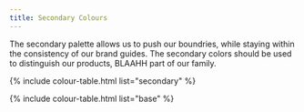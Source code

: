 ```yaml
---
title: Secondary Colours
---
```


The secondary palette allows us to push our boundries, while staying within the consistency of our brand guides. The secondary colors should be used to distinguish our products, BLAAHH part of our family.

{% include colour-table.html list="secondary" %}

{% include colour-table.html list="base" %}
